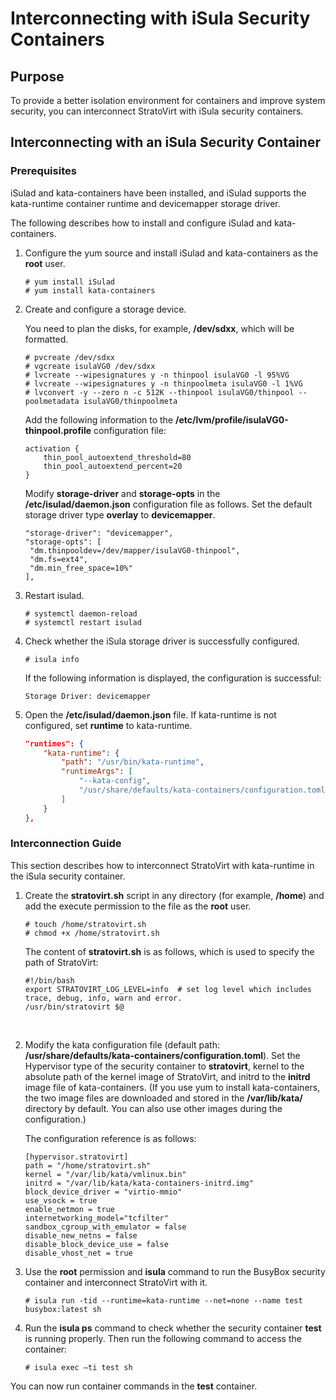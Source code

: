 # Interconnecting with iSula Security Containers


## Purpose

To provide a better isolation environment for containers and improve system security, you can interconnect StratoVirt with iSula security containers.

## Interconnecting with an iSula Security Container

### **Prerequisites**

iSulad and kata-containers have been installed, and iSulad supports the kata-runtime container runtime and devicemapper storage driver.

The following describes how to install and configure iSulad and kata-containers.

1. Configure the yum source and install iSulad and kata-containers as the **root** user.

   ```shell
   # yum install iSulad
   # yum install kata-containers
   ```

2. Create and configure a storage device.

   You need to plan the disks, for example, **/dev/sdxx**, which will be formatted.

    ```shell
    # pvcreate /dev/sdxx
    # vgcreate isulaVG0 /dev/sdxx
    # lvcreate --wipesignatures y -n thinpool isulaVG0 -l 95%VG
    # lvcreate --wipesignatures y -n thinpoolmeta isulaVG0 -l 1%VG
    # lvconvert -y --zero n -c 512K --thinpool isulaVG0/thinpool --poolmetadata isulaVG0/thinpoolmeta
    ```

   Add the following information to the **/etc/lvm/profile/isulaVG0-thinpool.profile** configuration file:

    ```
    activation {
        thin_pool_autoextend_threshold=80
        thin_pool_autoextend_percent=20
    }
    ```

   Modify **storage-driver** and **storage-opts** in the **/etc/isulad/daemon.json** configuration file as follows. Set the default storage driver type **overlay** to **devicemapper**.

    ```
    "storage-driver": "devicemapper",
    "storage-opts": [
     "dm.thinpooldev=/dev/mapper/isulaVG0-thinpool",
     "dm.fs=ext4",
     "dm.min_free_space=10%"
    ],
    ```

3. Restart isulad.

    ```shell
    # systemctl daemon-reload
    # systemctl restart isulad
    ```

4. Check whether the iSula storage driver is successfully configured.

    ```shell
    # isula info
    ```

     If the following information is displayed, the configuration is successful:

    ```
    Storage Driver: devicemapper
    ```

5. Open the **/etc/isulad/daemon.json** file. If kata-runtime is not configured, set **runtime** to kata-runtime.

   ```json
   "runtimes": {                                                                               
       "kata-runtime": {                                                                   
           "path": "/usr/bin/kata-runtime",                                                 
           "runtimeArgs": [                                                                
               "--kata-config",                                                               
               "/usr/share/defaults/kata-containers/configuration.toml"                       
           ]                                                                                 
       }
   },
   ```

   

### **Interconnection Guide**

This section describes how to interconnect StratoVirt with kata-runtime in the iSula security container.


1. Create the **stratovirt.sh** script in any directory (for example, **/home**) and add the execute permission to the file as the **root** user.

   ```shell
   # touch /home/stratovirt.sh
   # chmod +x /home/stratovirt.sh
   ```

   The content of **stratovirt.sh** is as follows, which is used to specify the path of StratoVirt:

   ```
   #!/bin/bash
   export STRATOVIRT_LOG_LEVEL=info  # set log level which includes trace, debug, info, warn and error.
   /usr/bin/stratovirt $@
   ```

   ​

2. Modify the kata configuration file (default path: **/usr/share/defaults/kata-containers/configuration.toml**). Set the Hypervisor type of the security container to **stratovirt**, kernel to the absolute path of the kernel image of StratoVirt, and initrd to the **initrd** image file of kata-containers. (If you use yum to install kata-containers, the two image files are downloaded and stored in the **/var/lib/kata/** directory by default. You can also use other images during the configuration.)

   The configuration reference is as follows:

   ```shell
   [hypervisor.stratovirt]
   path = "/home/stratovirt.sh"
   kernel = "/var/lib/kata/vmlinux.bin"
   initrd = "/var/lib/kata/kata-containers-initrd.img"
   block_device_driver = "virtio-mmio"
   use_vsock = true
   enable_netmon = true
   internetworking_model="tcfilter"
   sandbox_cgroup_with_emulator = false
   disable_new_netns = false
   disable_block_device_use = false
   disable_vhost_net = true
   ```

3. Use the **root** permission and **isula** command to run the BusyBox security container and interconnect StratoVirt with it.

   ```shell
   # isula run -tid --runtime=kata-runtime --net=none --name test busybox:latest sh
   ```

4. Run the **isula ps** command to check whether the security container **test** is running properly. Then run the following command to access the container:

   ```
   # isula exec –ti test sh
   ```


 You can now run container commands in the **test** container.

